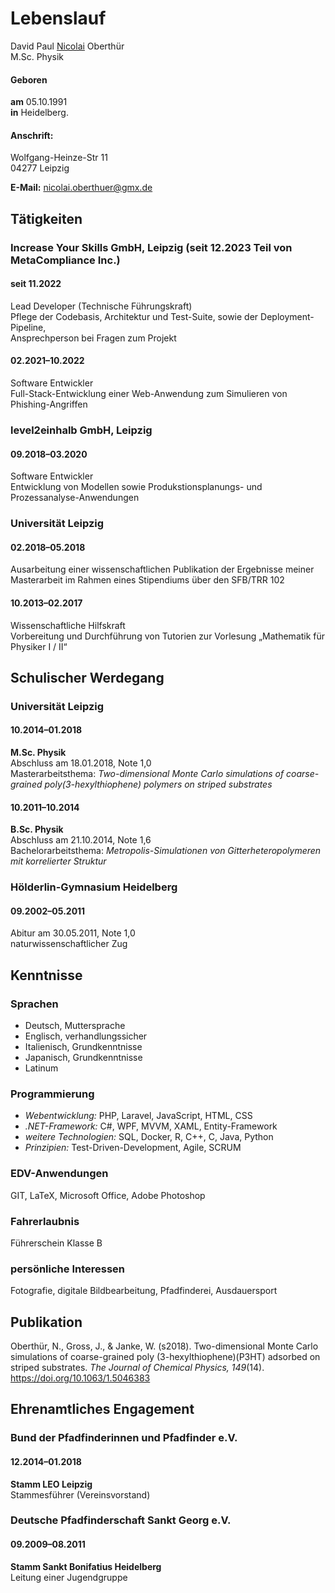 # Lebenslauf

David Paul <ins>Nicolai</ins> Oberthür  
M.Sc. Physik

#### Geboren 

**am**	05.10.1991  
**in**	Heidelberg.

#### Anschrift:

Wolfgang-Heinze-Str 11  
04277 Leipzig

**E-Mail:** <nicolai.oberthuer@gmx.de>

## Tätigkeiten                                                                                                                         

### Increase Your Skills GmbH, Leipzig (seit 12.2023 Teil von MetaCompliance Inc.)

#### seit 11.2022

Lead Developer (Technische Führungskraft)  
Pflege der Codebasis, Architektur und Test-Suite, sowie der Deployment-Pipeline,  
 Ansprechperson bei Fragen zum Projekt

#### 02.2021–10.2022

Software Entwickler  
Full-Stack-Entwicklung einer Web-Anwendung zum Simulieren von Phishing-Angriffen

### level2einhalb GmbH, Leipzig

#### 09.2018–03.2020

Software Entwickler  
Entwicklung von Modellen sowie Produkstionsplanungs- und Prozessanalyse-Anwendungen

### Universität Leipzig

#### 02.2018–05.2018

Ausarbeitung einer wissenschaftlichen Publikation der Ergebnisse meiner Masterarbeit im Rahmen eines Stipendiums über den SFB/TRR 102

#### 10.2013–02.2017

Wissenschaftliche Hilfskraft  
Vorbereitung und Durchführung von Tutorien zur Vorlesung „Mathematik für Physiker I / II“



## Schulischer Werdegang                                                                                            
### Universität Leipzig

#### 10.2014–01.2018

**M.Sc. Physik**  
Abschluss am 18.01.2018, Note 1,0  
Masterarbeitsthema: *Two-dimensional Monte Carlo simulations of coarse-grained poly(3-hexylthiophene) polymers on striped substrates*

#### 10.2011–10.2014

**B.Sc. Physik**  
Abschluss am 21.10.2014, Note 1,6  
Bachelorarbeitsthema: *Metropolis-Simulationen von Gitterheteropolymeren mit korrelierter Struktur*

### Hölderlin-Gymnasium Heidelberg

#### 09.2002–05.2011

Abitur am 30.05.2011, Note 1,0  
naturwissenschaftlicher Zug  

## Kenntnisse                                                                                                                          

### Sprachen

- Deutsch, Muttersprache  
- Englisch, verhandlungssicher  	
- Italienisch, Grundkenntnisse  
- Japanisch, Grundkenntnisse  
- Latinum

### Programmierung

- *Webentwicklung:* PHP, Laravel, JavaScript, HTML, CSS  
- *.NET-Framework:* C#, WPF, MVVM, XAML, Entity-Framework  
- *weitere Technologien:* SQL, Docker, R, C++, C, Java, Python
- *Prinzipien:* Test-Driven-Development, Agile, SCRUM

### EDV-Anwendungen

GIT, LaTeX, Microsoft Office, Adobe Photoshop

### Fahrerlaubnis

Führerschein Klasse B

### persönliche Interessen

Fotografie, digitale Bildbearbeitung, Pfadfinderei, Ausdauersport

## Publikation                                                                                                                     

Oberthür, N., Gross, J., & Janke, W. (s2018). Two-dimensional Monte Carlo simulations of coarse-grained poly (3-hexylthiophene)(P3HT) adsorbed on striped substrates. *The Journal of Chemical Physics, 149*(14).  
<https://doi.org/10.1063/1.5046383>

## Ehrenamtliches Engagement                                                                                                   

### Bund der Pfadfinderinnen und Pfadfinder e.V.   

#### 12.2014–01.2018

**Stamm LEO Leipzig**  
Stammesführer (Vereinsvorstand)  


###	Deutsche Pfadfinderschaft Sankt Georg  e.V.   

#### 09.2009–08.2011

**Stamm Sankt Bonifatius Heidelberg**  
Leitung einer Jugendgruppe  